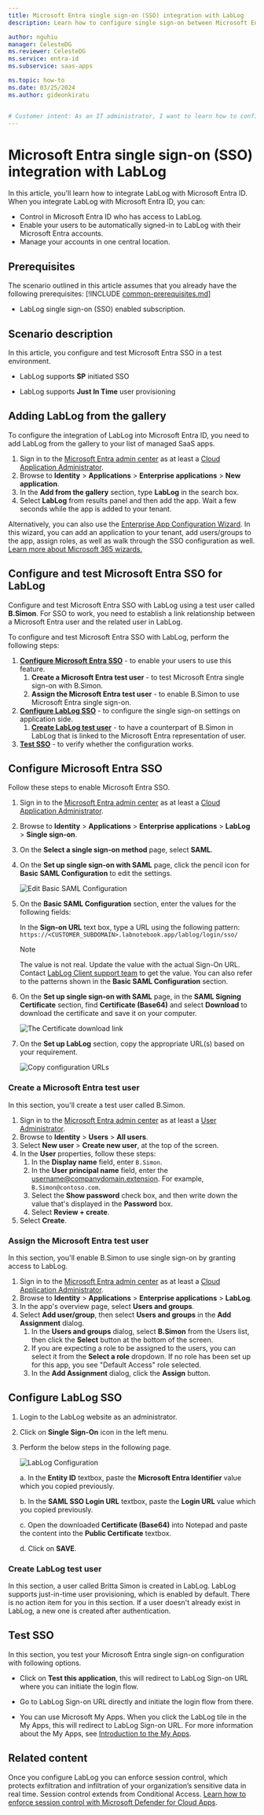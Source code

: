 ```yaml
---
title: Microsoft Entra single sign-on (SSO) integration with LabLog
description: Learn how to configure single sign-on between Microsoft Entra ID and LabLog.

author: nguhiu
manager: CelesteDG
ms.reviewer: CelesteDG
ms.service: entra-id
ms.subservice: saas-apps

ms.topic: how-to
ms.date: 03/25/2024
ms.author: gideonkiratu


# Customer intent: As an IT administrator, I want to learn how to configure single sign-on between Microsoft Entra ID and LabLog so that I can control who has access to LabLog, enable automatic sign-in with Microsoft Entra accounts, and manage my accounts in one central location.
---
```


# Microsoft Entra single sign-on (SSO) integration with LabLog

In this article,  you'll learn how to integrate LabLog with Microsoft Entra ID. When you integrate LabLog with Microsoft Entra ID, you can:

* Control in Microsoft Entra ID who has access to LabLog.
* Enable your users to be automatically signed-in to LabLog with their Microsoft Entra accounts.
* Manage your accounts in one central location.

## Prerequisites
The scenario outlined in this article assumes that you already have the following prerequisites:
[!INCLUDE [common-prerequisites.md](~/identity/saas-apps/includes/common-prerequisites.md)]
* LabLog single sign-on (SSO) enabled subscription.

## Scenario description

In this article,  you configure and test Microsoft Entra SSO in a test environment.

* LabLog supports **SP** initiated SSO

* LabLog supports **Just In Time** user provisioning


## Adding LabLog from the gallery

To configure the integration of LabLog into Microsoft Entra ID, you need to add LabLog from the gallery to your list of managed SaaS apps.

1. Sign in to the [Microsoft Entra admin center](https://entra.microsoft.com) as at least a [Cloud Application Administrator](~/identity/role-based-access-control/permissions-reference.md#cloud-application-administrator).
1. Browse to **Identity** > **Applications** > **Enterprise applications** > **New application**.
1. In the **Add from the gallery** section, type **LabLog** in the search box.
1. Select **LabLog** from results panel and then add the app. Wait a few seconds while the app is added to your tenant.

 Alternatively, you can also use the [Enterprise App Configuration Wizard](https://portal.office.com/AdminPortal/home?Q=Docs#/azureadappintegration). In this wizard, you can add an application to your tenant, add users/groups to the app, assign roles, as well as walk through the SSO configuration as well. [Learn more about Microsoft 365 wizards.](/microsoft-365/admin/misc/azure-ad-setup-guides)


<a name='configure-and-test-azure-ad-sso-for-lablog'></a>

## Configure and test Microsoft Entra SSO for LabLog

Configure and test Microsoft Entra SSO with LabLog using a test user called **B.Simon**. For SSO to work, you need to establish a link relationship between a Microsoft Entra user and the related user in LabLog.

To configure and test Microsoft Entra SSO with LabLog, perform the following steps:

1. **[Configure Microsoft Entra SSO](#configure-azure-ad-sso)** - to enable your users to use this feature.
    1. **Create a Microsoft Entra test user** - to test Microsoft Entra single sign-on with B.Simon.
    1. **Assign the Microsoft Entra test user** - to enable B.Simon to use Microsoft Entra single sign-on.
1. **[Configure LabLog SSO](#configure-lablog-sso)** - to configure the single sign-on settings on application side.
    1. **[Create LabLog test user](#create-lablog-test-user)** - to have a counterpart of B.Simon in LabLog that is linked to the Microsoft Entra representation of user.
1. **[Test SSO](#test-sso)** - to verify whether the configuration works.

<a name='configure-azure-ad-sso'></a>

## Configure Microsoft Entra SSO

Follow these steps to enable Microsoft Entra SSO.

1. Sign in to the [Microsoft Entra admin center](https://entra.microsoft.com) as at least a [Cloud Application Administrator](~/identity/role-based-access-control/permissions-reference.md#cloud-application-administrator).
1. Browse to **Identity** > **Applications** > **Enterprise applications** > **LabLog** > **Single sign-on**.
1. On the **Select a single sign-on method** page, select **SAML**.
1. On the **Set up single sign-on with SAML** page, click the pencil icon for **Basic SAML Configuration** to edit the settings.

   ![Edit Basic SAML Configuration](common/edit-urls.png)

1. On the **Basic SAML Configuration** section, enter the values for the following fields:

    In the **Sign-on URL** text box, type a URL using the following pattern:
    `https://<CUSTOMER_SUBDOMAIN>.labnotebook.app/lablog/login/sso/`

	> [!NOTE]
	> The value is not real. Update the value with the actual Sign-On URL. Contact [LabLog Client support team](mailto:support@labnotebook.app) to get the value. You can also refer to the patterns shown in the **Basic SAML Configuration** section.

1. On the **Set up single sign-on with SAML** page, in the **SAML Signing Certificate** section,  find **Certificate (Base64)** and select **Download** to download the certificate and save it on your computer.

	![The Certificate download link](common/certificatebase64.png)

1. On the **Set up LabLog** section, copy the appropriate URL(s) based on your requirement.

	![Copy configuration URLs](common/copy-configuration-urls.png)

<a name='create-an-azure-ad-test-user'></a>

### Create a Microsoft Entra test user

In this section, you'll create a test user called B.Simon.

1. Sign in to the [Microsoft Entra admin center](https://entra.microsoft.com) as at least a [User Administrator](~/identity/role-based-access-control/permissions-reference.md#user-administrator).
1. Browse to **Identity** > **Users** > **All users**.
1. Select **New user** > **Create new user**, at the top of the screen.
1. In the **User** properties, follow these steps:
   1. In the **Display name** field, enter `B.Simon`.  
   1. In the **User principal name** field, enter the username@companydomain.extension. For example, `B.Simon@contoso.com`.
   1. Select the **Show password** check box, and then write down the value that's displayed in the **Password** box.
   1. Select **Review + create**.
1. Select **Create**.

<a name='assign-the-azure-ad-test-user'></a>

### Assign the Microsoft Entra test user

In this section, you'll enable B.Simon to use single sign-on by granting access to LabLog.

1. Sign in to the [Microsoft Entra admin center](https://entra.microsoft.com) as at least a [Cloud Application Administrator](~/identity/role-based-access-control/permissions-reference.md#cloud-application-administrator).
1. Browse to **Identity** > **Applications** > **Enterprise applications** > **LabLog**.
1. In the app's overview page, select **Users and groups**.
1. Select **Add user/group**, then select **Users and groups** in the **Add Assignment** dialog.
   1. In the **Users and groups** dialog, select **B.Simon** from the Users list, then click the **Select** button at the bottom of the screen.
   1. If you are expecting a role to be assigned to the users, you can select it from the **Select a role** dropdown. If no role has been set up for this app, you see "Default Access" role selected.
   1. In the **Add Assignment** dialog, click the **Assign** button.

## Configure LabLog SSO

1. Login to the LabLog website as an administrator.

1. Click on **Single Sign-On** icon in the left menu.

1. Perform the below steps in the following page.

	![LabLog Configuration](./media/lablog-tutorial/single-sign-on.png)

	a. In the **Entity ID** textbox, paste the **Microsoft Entra Identifier** value which you copied previously.

	b. In the **SAML SSO Login URL** textbox, paste the **Login URL** value which you copied previously.

	c. Open the downloaded **Certificate (Base64)** into Notepad and paste the content into the **Public Certificate** textbox.

	d. Click on **SAVE**.


### Create LabLog test user

In this section, a user called Britta Simon is created in LabLog. LabLog supports just-in-time user provisioning, which is enabled by default. There is no action item for you in this section. If a user doesn't already exist in LabLog, a new one is created after authentication.

## Test SSO 

In this section, you test your Microsoft Entra single sign-on configuration with following options. 

* Click on **Test this application**, this will redirect to LabLog Sign-on URL where you can initiate the login flow. 

* Go to LabLog Sign-on URL directly and initiate the login flow from there.

* You can use Microsoft My Apps. When you click the LabLog tile in the My Apps, this will redirect to LabLog Sign-on URL. For more information about the My Apps, see [Introduction to the My Apps](https://support.microsoft.com/account-billing/sign-in-and-start-apps-from-the-my-apps-portal-2f3b1bae-0e5a-4a86-a33e-876fbd2a4510).


## Related content

Once you configure LabLog you can enforce session control, which protects exfiltration and infiltration of your organization’s sensitive data in real time. Session control extends from Conditional Access. [Learn how to enforce session control with Microsoft Defender for Cloud Apps](/cloud-app-security/proxy-deployment-any-app).
